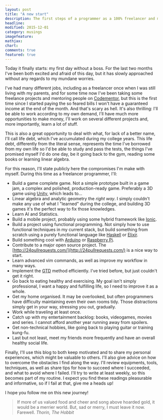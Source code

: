```yaml
---
layout: post
title: "A new start"
description: The first steps of a programmer as a 100% freelancer and mentor.
headline: 
modified: 2015-12-01
category: musings
imagefeature: 
mathjax: 
chart: 
comments: true
featured: true
---
```


Today it finally starts: my first day without a boss. For the last two months
I've been both excited and afraid of this day, but it has slowly approached
without any regards to my mundane worries.

I've had many different jobs, including as a freelancer once when I was still
living with my parents, and for some time now I've been taking some freelance
projects and mentoring people on [Codementor](http://codementor.io/mrodrigues),
but this is the first time since I started paying the so feared bills I won't
have a guaranteed income at the end of the month. And that's scary as hell.
It's also thrilling: I'll be able to work according to my own demand, I'll have
much more opportunities to make money, I'll work on several different projects
and, more importantly, learn a lot of stuff.

This is also a great opportunity to deal with what, for lack of a better name,
I'll call life debt, which I've accumulated during my college years. This life
debt, differently from the literal sense, represents the time I've borrowed
from my own life so I'd be able to study and pass the tests, the things I've
promised myself I'd do one day, be it going back to the gym, reading some books
or learning linear algebra.

For this reason, I'll state publicly here the compromises I'm make with myself.
During this time as a freelancer programmer, I'll:

* Build a game complete game. Not a simple prototype built in a game jam, a
  complex and polished, production-ready game. Preferably a 3D game using
  [Unity](https://unity3d.com/), which leads to...
* Linear algebra and analytic geometry the *right way*. I simply couldn't make
  any use of what I "learned" during the college, and building 3D games it's
  the perfect way to fix those knowledges.
* Learn AI and Statistics.
* Build a mobile project, probably using some hybrid framework like
  [Ionic](http://ionicframework.com/).
* Build a project using functional programming. Not simply how to use
  functional techniques in my current stack, but build something from scratch
  using a purely functional language like [Haskell](https://www.haskell.org/) or
  [Elixir](http://elixir-lang.org/).
* Build something cool with [Arduino](https://www.arduino.cc/) or [Raspberry
  Pi](https://www.raspberrypi.org/).
* Contribute to a major open source project. The
  [http://24pullrequests.com/](http://24pullrequests.com/) is a nice way to
  start.
* Learn advanced vim commands, as well as improve my workflow in many ways.
* Implement the [GTD](https://en.wikipedia.org/wiki/Getting_Things_Done)
  method efficiently. I've tried before, but just couldn't get it right.
* Go back to eating healthy and exercising. My goal isn't simply
  professional, I want a happy and fulfilling life, so I need to improve it as
  a whole.
* Get my home organised. It may be overlooked, but often programmers have
  difficulty maintaining even their own rooms tidy. Those distractions
  simply get in your way, stressing you out, gradually.
* Work while traveling at least once.
* Catch up with my entertainment backlog: books, videogames, movies and series.
  I cannot afford another year running away from spoilers.
* Get non-technical hobbies, like going back to playing guitar or training kung-fu.
* Last but not least, meet my friends more frequently and have an overall
  healthy social life.

Finally, I'll use this blog to both keep motivated and to share my personal
experiences, which might be valuable to others. I'll also give advice on
how to overcome the obstacles I find along the way. I'll review equipments,
tools, techniques, as well as share tips for how to succeed where I succeeded,
and what to avoid where I failed. I'll try to write at least weekly, so this
becomes part of my routine. I expect you find these readings pleasurable and
informative, so if I fail at that, give me a heads up!

I hope you follow me on this new journey!

> If more of us valued food and cheer and song above hoarded gold, it would be a merrier world. But, sad or merry, I must leave it now. Farewell.
> <cite>Thorin, The Hobbit</cite>
